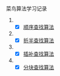 菜鸟算法学习记录
1. - [x] [顺序查找算法](./Sequential_Search/example.py)
2. - [x] [折半查找算法](./Sequential_Search/example2.py)
3. - [x] [插补查找算法](./Sequential_Search/example_3.py)
4. - [x] [分块查找算法](./Sequential_Search/分块查找算法.py)
